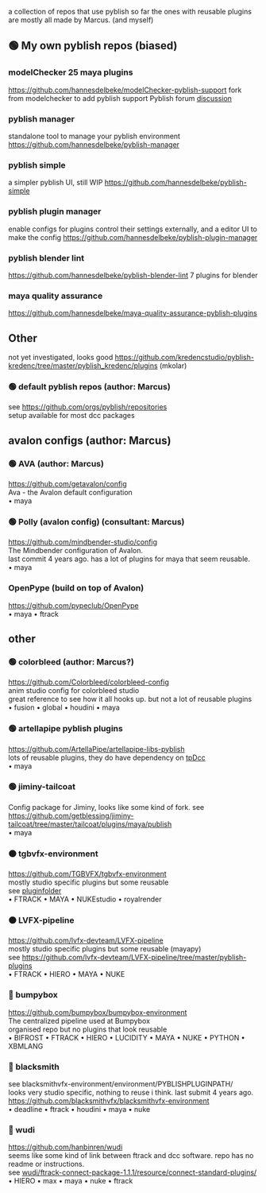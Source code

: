 a collection of repos that use pyblish
so far the ones with reusable plugins are mostly all made by Marcus. (and myself)

## 🟢 My own pyblish repos (biased)

### modelChecker 25 maya plugins
https://github.com/hannesdelbeke/modelChecker-pyblish-support
fork from modelchecker to add pyblish support
Pyblish forum [discussion](https://forums.pyblish.com/t/collection-of-25-maya-mesh-validation-plugins/692)

### pyblish manager
standalone tool to manage your pyblish environment
https://github.com/hannesdelbeke/pyblish-manager

### pyblish simple
a simpler pyblish UI, still WIP
https://github.com/hannesdelbeke/pyblish-simple

### pyblish plugin manager
enable configs for plugins
control their settings externally, and a editor UI to make the config
https://github.com/hannesdelbeke/pyblish-plugin-manager

### pyblish blender lint
https://github.com/hannesdelbeke/pyblish-blender-lint
7 plugins for blender

### maya quality assurance 
https://github.com/hannesdelbeke/maya-quality-assurance-pyblish-plugins

## Other

not yet investigated, looks good
https://github.com/kredencstudio/pyblish-kredenc/tree/master/pyblish_kredenc/plugins (mkolar)

### 🟢 default pyblish repos (author: Marcus)


see https://github.com/orgs/pyblish/repositories  <br/>
setup available for most dcc packages


## avalon configs (author: Marcus)


### 🟢 AVA (author: Marcus)
https://github.com/getavalon/config <br/>
Ava - the Avalon default configuration <br/>
• maya


### 🟢 Polly (avalon config) (consultant: Marcus)
https://github.com/mindbender-studio/config <br/>
The Mindbender configuration of Avalon. <br/>
last commit 4 years ago. has a lot of plugins for maya that seem reusable.  <br/>
• maya


### OpenPype (build on top of Avalon)
https://github.com/pypeclub/OpenPype  <br/>
• maya • ftrack


## other


### 🟢 colorbleed (author: Marcus?)
https://github.com/Colorbleed/colorbleed-config <br/>
anim studio config for colorbleed studio <br/>
great reference to see how it all hooks up. but not a lot of reusable plugins <br/>
• fusion • global • houdini • maya


### 🟢 artellapipe pyblish plugins
https://github.com/ArtellaPipe/artellapipe-libs-pyblish <br/>
lots of reusable plugins, they do have dependency on [tpDcc](https://github.com/tpDcc/tpDcc-core) <br/>
• maya

### 🟢 jiminy-tailcoat
Config package for Jiminy, looks like some kind of fork.
see https://github.com/getblessing/jiminy-tailcoat/tree/master/tailcoat/plugins/maya/publish <br/>
• maya

### 🟠 tgbvfx-environment
https://github.com/TGBVFX/tgbvfx-environment <br/>
mostly studio specific plugins but some reusable <br/>
see [pluginfolder](https://github.com/TGBVFX/tgbvfx-environment/tree/master/environment/PYBLISHPLUGINPATH) <br/>
• FTRACK • MAYA • NUKEstudio • royalrender


### 🟠 LVFX-pipeline
https://github.com/lvfx-devteam/LVFX-pipeline <br/>
mostly studio specific plugins but some reusable (mayapy) <br/>
see https://github.com/lvfx-devteam/LVFX-pipeline/tree/master/pyblish-plugins <br/>
• FTRACK • HIERO • MAYA • NUKE


### 🔴 bumpybox
https://github.com/bumpybox/bumpybox-environment <br/>
The centralized pipeline used at Bumpybox <br/>
organised repo but no plugins that look reusable <br/>
• BIFROST • FTRACK • HIERO • LUCIDITY • MAYA • NUKE • PYTHON • XBMLANG


### 🔴 blacksmith 
see blacksmithvfx-environment/environment/PYBLISHPLUGINPATH/ <br/>
looks very studio specific, nothing to reuse i think. last submit 4 years ago.<br/>
https://github.com/blacksmithvfx/blacksmithvfx-environment <br/>
• deadline • ftrack • houdini • maya • nuke


### 🔴 wudi
https://github.com/hanbinren/wudi <br/>
seems like some kind of link between ftrack and dcc software. repo has no readme or instructions. <br/>
see [wudi/ftrack-connect-package-1.1.1/resource/connect-standard-plugins/](https://github.com/hanbinren/wudi/tree/359f3774e3de0003c8844e9f13d7fcba7e08a979/ftrack-connect-package-1.1.1/resource/connect-standard-plugins) <br/>
• HIERO • max • maya • nuke • ftrack
